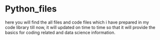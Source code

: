 # Python_files

here you will find the all files and code files which i have prepared in my code library till now, it will updated on time to time so that it will provide the basics for coding related and data science information.
